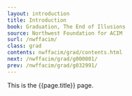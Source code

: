 ```yaml
---
layout: introduction
title: Introduction
book: Graduation, The End of Illusions
source: Northwest Foundation for ACIM
surl: /nwffacim/
class: grad
contents: nwffacim/grad/contents.html
next: /nwffacim/grad/g000001/
prev: /nwffacim/grad/g032991/
---
```


This is the {{page.title}} page.

